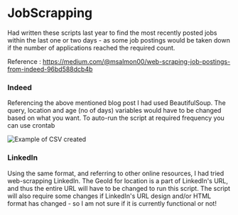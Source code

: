 # JobScrapping
Had written these scripts last year to find the most recently posted jobs within the last one or two days - as some job postings would be taken down if the number of applications reached the required count. 

Reference : https://medium.com/@msalmon00/web-scraping-job-postings-from-indeed-96bd588dcb4b

### Indeed 

Referencing the above mentioned blog post I had used BeautifulSoup. The query, location and age (no of days) variables would have to be changed based on what you want. To auto-run the script at required frequency you can use crontab

![Example of CSV created](/assets/images/tux.png)


### LinkedIn

Using the same format, and referring to other online resources, I had tried web-scrapping LinkedIn. The GeoId for location is a part of LinkedIn's URL, and thus the entire URL will have to be changed to run this script. The script will also require some changes if LinkedIn's URL design and/or HTML format has changed - so I am not sure if it is currently functional or not!
